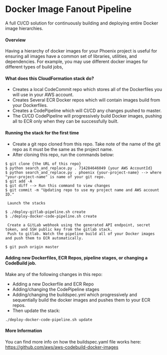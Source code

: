 # Docker Image Fanout Pipeline
A full CI/CD solution for continuously building and deploying entire Docker image hierarchies.


#### Overview
Having a hierarchy of docker images for your Phoenix project is useful for ensuring all images
have a common set of libraries, utilities, and dependencies. For example, you may use different
docker images for different types of build jobs,

#### What does this CloudFormation stack do?
* Creates a local CodeCommit repo which stores all of the Dockerfiles you will use in your AWS account.
* Creates Several ECR Docker repos which will contain images build from your Dockerfiles.
* Creates a CodePipeline which will CI/CD any changes pushed to master.
* The CI/CD CodePipeline will progressively build Docker images, pushing all
  to ECR only when they can be successfully built.

#### Running the stack for the first time
* Create a git repo cloned from this repo. Take note of the name of the git repo as it must be the same as the project name.
* After cloning this repo, run the commands below:

```
$ git clone {the URL of this repo}
$ python search_and_replace.py . 714284646049 {your AWS AccountId}
$ python search_and_replace.py . phoenix {your-project-name} --> where "your-project-name" is name of your git repo.
$ git add -A
$ git diff --> Run this command to view changes
$ git commit -m "Updating repo to use my project name and AWS account ID."

 Launch the stacks

$ ./deploy-gitlab-pipeline.sh create
$ ./deploy-docker-code-pipeline.sh create

 Create a GitLab webhook using the generated API endpoint, secret token, and SSH public key from the gitlab stack.
 Push to gitlab. Watch the pipeline build all of your Docker images and push them to ECR automatically.

$ git push origin master
```

#### Adding new Dockerfiles, ECR Repos, pipeline stages, or changing a CodeBuild job.
Make any of the following changes in this repo:
* Adding a new Dockerfile and ECR Repo
* Adding/changing the CodePipeline stages
* Adding/changing the buildspec.yml which progressively and sequentially build the docker images and pushes them to your ECR repos.
* Then update the stack:

```
./deploy-docker-code-pipeline.sh update
```

#### More Information
You can find more info on how the buildspec.yaml file works here:
https://github.com/aws/aws-codebuild-docker-images
